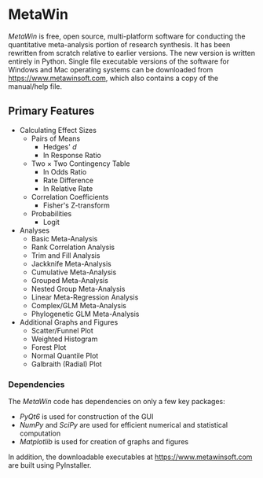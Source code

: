 # MetaWin
*MetaWin* is free, open source, multi-platform software for conducting the quantitative 
meta-analysis portion of research synthesis. It has been rewritten from scratch relative 
to earlier versions. The new version is written entirely in Python. Single file executable 
versions of the software for Windows and Mac operating systems can be downloaded from 
https://www.metawinsoft.com, which also contains a copy of the manual/help file.

## Primary Features
* Calculating Effect Sizes
  * Pairs of Means
    * Hedges' *d*
    * ln Response Ratio
  * Two × Two Contingency Table
    * ln Odds Ratio
    * Rate Difference
    * ln Relative Rate
  * Correlation Coefficients
    * Fisher's Z-transform
  * Probabilities
    * Logit
* Analyses
  * Basic Meta-Analysis
  * Rank Correlation Analysis
  * Trim and Fill Analysis
  * Jackknife Meta-Analysis
  * Cumulative Meta-Analysis
  * Grouped Meta-Analysis
  * Nested Group Meta-Analysis
  * Linear Meta-Regression Analysis
  * Complex/GLM Meta-Analysis
  * Phylogenetic GLM Meta-Analysis
* Additional Graphs and Figures
  * Scatter/Funnel Plot
  * Weighted Histogram
  * Forest Plot
  * Normal Quantile Plot
  * Galbraith (Radial) Plot
 
### Dependencies
The *MetaWin* code has dependencies on only a few key packages:
* *PyQt6* is used for construction of the GUI
* *NumPy* and *SciPy* are used for efficient numerical and statistical computation
* *Matplotlib* is used for creation of graphs and figures

In addition, the downloadable executables at https://www.metawinsoft.com are built using 
PyInstaller.
